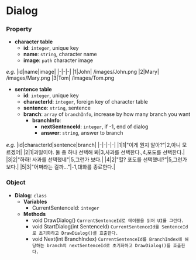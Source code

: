 # Dialog
### Property
- __character table__
    - __id__: `integer`, unique key
    - __name__: `string`, character name
    - __image__: `path` character image

_e.g._
|id|name|image|
|-|-|-|
|1|John| /images/John.png
|2|Mary| /images/Mary.png
|3|Tom| /images/Tom.png

- __sentence table__
    - __id__: `integer`, unique key
    - __characterId__: `integer`, foreign key of character table
    - __sentence__: `string`, sentence
    - __branch__: `array` of `branchInfo`, increase by how many branch you want
        - __branchInfo__: 
            - __nextSentenceId__: `integer`, if -1, end of dialog
            - __answer__: `string`, answer to branch

_e.g._
|id|characterId|sentence|branch|
|-|-|-|-|
|1|1|"이게 뭔지 알아?"|2,아니 모르겠어|
|2|1|과일이야. 둘 중 하나 선택해 봐|3,사과를 선택한다.,4,포도를 선택한다.|
|3|2|"하하! 사과를 선택했네"|5,그런가 보다.|
|4|2|"헐? 포도를 선택했네?"|5,그런가 보다.|
|5|3|"어쩌라는 걸까..."|-1,대화를 종료한다.|

### Object
- __Dialog__: `class`
    - __Variables__
        - CurrentSentenceId: `integer`
    - __Methods__
        - void DrawDialog()
            `CurrentSentenceId로 테이블을 읽어 UI를 그린다.`
        - void StartDialog(int SentenceId)
            `CurrentSentenceId를 SentenceId로 초기화하고 DrawDialog()를 호출한다.`
        - void Next(int BranchIndex)
            `CurrentSentenceId를 BranchIndex에 해당하는 branch의 nextSentenceId로 초기화하고 DrawDialog()를 호출한다.`